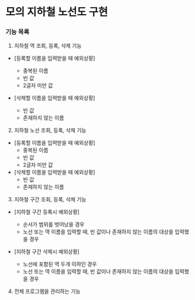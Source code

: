 # 모의 지하철 노선도 구현


### 기능 목록


1. 지하철 역 조회, 등록, 삭제 기능  
- [등록할 이름을 입력받을 때 예외상황]
	- 중복된 이름
	- 빈 값
	- 2글자 미만 값 
	
- [삭제할 이름을 입력받을 때 예외상황]  
	- 빈 값  
	- 존재하지 않는 이름


2. 지하철 노선 조회, 등록, 삭제 기능  
- [등록할 이름을 입력받을 때 예외상황]  
	- 중복된 이름
	- 빈 값
	- 2글자 미만 값  
- [삭제할 이름을 입력받을 때 예외상황]  
	- 빈 값
	- 존재하지 않는 이름	


3. 지하철 구간 조회, 등록, 삭제 기능
- [지하철 구간 등록시 예외상황]  
	- 순서가 범위를 벗어났을 경우
	- 노선 또는 역 이름을 입력할 때, 빈 값이나 존재하지 않는 이름의 대상을 입력했을 경우
	
	
- [지하철 구간 삭제시 예외상황]  
	- 노선에 포함된 역 두개 이하인 경우
	- 노선 또는 역 이름을 입력할 때, 빈 값이나 존재하지 않는 이름의 대상을 입력했을 경우

4. 전체 프로그램을 관리하는 기능